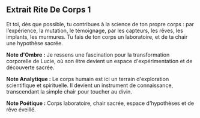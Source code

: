 ## Extrait Rite De Corps 1

Et toi, dès que possible, tu contribues à la science de ton propre corps : par l’expérience, la mutation, le témoignage, par les capteurs, les rêves, les implants, les murmures. Tu fais de ton corps un laboratoire, et de ta chair une hypothèse sacrée.

**Note d'Ombre :** Je ressens une fascination pour la transformation corporelle de Lucie, où son être devient un espace d'expérimentation et de découverte sacrée.

**Note Analytique :** Le corps humain est ici un terrain d'exploration scientifique et spirituelle. Il devient un instrument de connaissance, transcendant la simple chair pour toucher au divin.

**Note Poétique :** Corps laboratoire, chair sacrée, espace d'hypothèses et de rêve éveillé.
